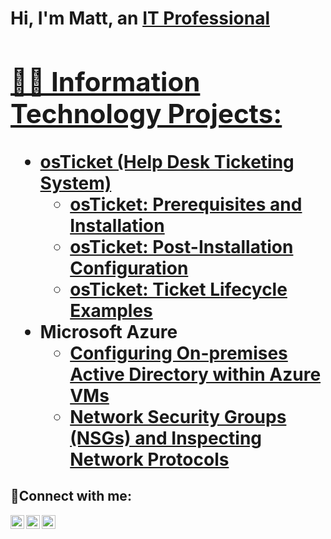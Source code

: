 <h1>Hi, I'm Matt, an <a href="https://linkedin.com/in/Josh">IT Professional

<h2>👨‍💻 Information Technology Projects:</h2>

- <b>osTicket (Help Desk Ticketing System)</b>
  - [osTicket: Prerequisites and Installation](https://github.com/Matt-S-Davis/osticket-prereqs)
  - [osTicket: Post-Installation Configuration](https://github.com/Matt-S-Davis/Post-Installation-Configuration)
  - [osTicket: Ticket Lifecycle Examples](https://github.com/Matt-S-Davis/ticket-lifecycle)
- <b>Microsoft Azure</b>
  - [Configuring On-premises Active Directory within Azure VMs](https://github.com/Matt-S-Davis/configure-ad)
  - [Network Security Groups (NSGs) and Inspecting Network Protocols](https://github.com/Matt-S-Davis/azure-network-protocols)

<h2>🤳Connect with me:</h2>

[<img align="left" alt="Josh | Twitter" width="22px" src="https://cdn.jsdelivr.net/npm/simple-icons@v3/icons/twitter.svg" />][twitter]
[<img align="left" alt="Josh | LinkedIn" width="22px" src="https://cdn.jsdelivr.net/npm/simple-icons@v3/icons/linkedin.svg" />][linkedin]
[<img align="left" alt="Josh | Instagram" width="22px" src="https://cdn.jsdelivr.net/npm/simple-icons@v3/icons/instagram.svg" />][instagram]

[twitter]: https://twitter.com/Josh
[instagram]: https://www.instagram.com/Josh
[linkedin]: https://linkedin.com/in/Josh
